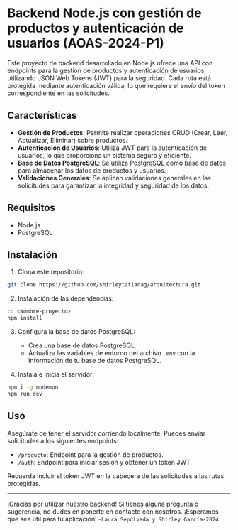 # Backend Node.js con gestión de productos y autenticación de usuarios (AOAS-2024-P1)

Este proyecto de backend desarrollado en Node.js ofrece una API con endpoints para la gestión de productos y autenticación de usuarios, utilizando JSON Web Tokens (JWT) para la seguridad. Cada ruta está protegida mediante autenticación válida, lo que requiere el envío del token correspondiente en las solicitudes.

## Características

- **Gestión de Productos**: Permite realizar operaciones CRUD (Crear, Leer, Actualizar, Eliminar) sobre productos.
- **Autenticación de Usuarios**: Utiliza JWT para la autenticación de usuarios, lo que proporciona un sistema seguro y eficiente.
- **Base de Datos PostgreSQL**: Se utiliza PostgreSQL como base de datos para almacenar los datos de productos y usuarios.
- **Validaciones Generales**: Se aplican validaciones generales en las solicitudes para garantizar la integridad y seguridad de los datos.

## Requisitos

- Node.js
- PostgreSQL

## Instalación

1. Clona este repositorio:

```bash
git clone https://github.com/shirleytatianag/arquitectura.git
```

2. Instalación de las dependencias:

```bash
cd <Nombre-proyecto>
npm install
```

3. Configura la base de datos PostgreSQL:

    - Crea una base de datos PostgreSQL.
    - Actualiza las variables de entorno del archivo `.env` con la información de tu base de datos PostgreSQL.


4. Instala e Inicia el servidor:

```bash
npm i -g nodemon
npm run dev
```

## Uso

Asegúrate de tener el servidor corriendo localmente. Puedes enviar solicitudes a los siguientes endpoints:

- `/producto`: Endpoint para la gestión de productos.
- `/auth`: Endpoint para iniciar sesión y obtener un token JWT.

Recuerda incluir el token JWT en la cabecera de las solicitudes a las rutas protegidas.


---

¡Gracias por utilizar nuestro backend! Si tienes alguna pregunta o sugerencia, no dudes en ponerte en contacto con nosotros. ¡Esperamos que sea útil para tu aplicación! 
-`Laura Sepúlveda y Shirley García-2024`
